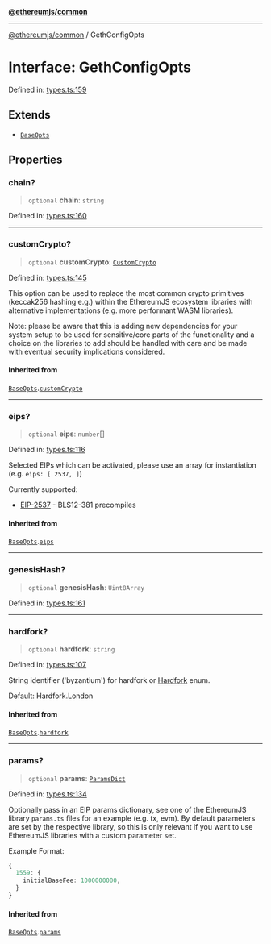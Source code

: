 [**@ethereumjs/common**](../README.md)

***

[@ethereumjs/common](../README.md) / GethConfigOpts

# Interface: GethConfigOpts

Defined in: [types.ts:159](https://github.com/Dargon789/ethereumjs-monorepo/blob/master/packages/common/src/types.ts#L159)

## Extends

- [`BaseOpts`](BaseOpts.md)

## Properties

### chain?

> `optional` **chain**: `string`

Defined in: [types.ts:160](https://github.com/Dargon789/ethereumjs-monorepo/blob/master/packages/common/src/types.ts#L160)

***

### customCrypto?

> `optional` **customCrypto**: [`CustomCrypto`](CustomCrypto.md)

Defined in: [types.ts:145](https://github.com/Dargon789/ethereumjs-monorepo/blob/master/packages/common/src/types.ts#L145)

This option can be used to replace the most common crypto primitives
(keccak256 hashing e.g.) within the EthereumJS ecosystem libraries
with alternative implementations (e.g. more performant WASM libraries).

Note: please be aware that this is adding new dependencies for your
system setup to be used for sensitive/core parts of the functionality
and a choice on the libraries to add should be handled with care
and be made with eventual security implications considered.

#### Inherited from

[`BaseOpts`](BaseOpts.md).[`customCrypto`](BaseOpts.md#customcrypto)

***

### eips?

> `optional` **eips**: `number`[]

Defined in: [types.ts:116](https://github.com/Dargon789/ethereumjs-monorepo/blob/master/packages/common/src/types.ts#L116)

Selected EIPs which can be activated, please use an array for instantiation
(e.g. `eips: [ 2537, ]`)

Currently supported:

- [EIP-2537](https://eips.ethereum.org/EIPS/eip-2537) - BLS12-381 precompiles

#### Inherited from

[`BaseOpts`](BaseOpts.md).[`eips`](BaseOpts.md#eips)

***

### genesisHash?

> `optional` **genesisHash**: `Uint8Array`

Defined in: [types.ts:161](https://github.com/Dargon789/ethereumjs-monorepo/blob/master/packages/common/src/types.ts#L161)

***

### hardfork?

> `optional` **hardfork**: `string`

Defined in: [types.ts:107](https://github.com/Dargon789/ethereumjs-monorepo/blob/master/packages/common/src/types.ts#L107)

String identifier ('byzantium') for hardfork or [Hardfork](../enumerations/Hardfork.md) enum.

Default: Hardfork.London

#### Inherited from

[`BaseOpts`](BaseOpts.md).[`hardfork`](BaseOpts.md#hardfork)

***

### params?

> `optional` **params**: [`ParamsDict`](../type-aliases/ParamsDict.md)

Defined in: [types.ts:134](https://github.com/Dargon789/ethereumjs-monorepo/blob/master/packages/common/src/types.ts#L134)

Optionally pass in an EIP params dictionary, see one of the
EthereumJS library `params.ts` files for an example (e.g. tx, evm).
By default parameters are set by the respective library, so this
is only relevant if you want to use EthereumJS libraries with a
custom parameter set.

Example Format:

```ts
{
  1559: {
    initialBaseFee: 1000000000,
  }
}
```

#### Inherited from

[`BaseOpts`](BaseOpts.md).[`params`](BaseOpts.md#params)
